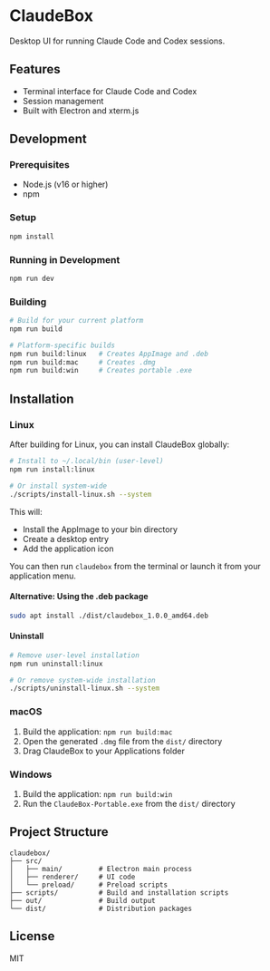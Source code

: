 # ClaudeBox

Desktop UI for running Claude Code and Codex sessions.

## Features

- Terminal interface for Claude Code and Codex
- Session management
- Built with Electron and xterm.js

## Development

### Prerequisites

- Node.js (v16 or higher)
- npm

### Setup

```bash
npm install
```

### Running in Development

```bash
npm run dev
```

### Building

```bash
# Build for your current platform
npm run build

# Platform-specific builds
npm run build:linux   # Creates AppImage and .deb
npm run build:mac     # Creates .dmg
npm run build:win     # Creates portable .exe
```

## Installation

### Linux

After building for Linux, you can install ClaudeBox globally:

```bash
# Install to ~/.local/bin (user-level)
npm run install:linux

# Or install system-wide
./scripts/install-linux.sh --system
```

This will:
- Install the AppImage to your bin directory
- Create a desktop entry
- Add the application icon

You can then run `claudebox` from the terminal or launch it from your application menu.

#### Alternative: Using the .deb package

```bash
sudo apt install ./dist/claudebox_1.0.0_amd64.deb
```

#### Uninstall

```bash
# Remove user-level installation
npm run uninstall:linux

# Or remove system-wide installation
./scripts/uninstall-linux.sh --system
```

### macOS

1. Build the application: `npm run build:mac`
2. Open the generated `.dmg` file from the `dist/` directory
3. Drag ClaudeBox to your Applications folder

### Windows

1. Build the application: `npm run build:win`
2. Run the `ClaudeBox-Portable.exe` from the `dist/` directory

## Project Structure

```
claudebox/
├── src/
│   ├── main/         # Electron main process
│   ├── renderer/     # UI code
│   └── preload/      # Preload scripts
├── scripts/          # Build and installation scripts
├── out/              # Build output
└── dist/             # Distribution packages
```

## License

MIT
